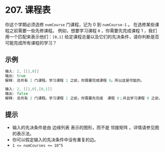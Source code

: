 # 207. 课程表

你这个学期必须选修 `numCourse` 门课程，记为 0 到 `numCourse-1` 。
在选修某些课程之前需要一些先修课程。 例如，想要学习课程 `0` ，你需要先完成课程 1 ，我们用一个匹配来表示他们：`[0,1]`
给定课程总量以及它们的先决条件，请你判断是否可能完成所有课程的学习？

## 示例

```go
输入: 2, [[1,0]]
输出: true
解释: 总共有 2 门课程。学习课程 1 之前，你需要完成课程 0。所以这是可能的。
```

```go
输入: 2, [[1,0],[0,1]]
输出: false
解释: 总共有 2 门课程。学习课程 1 之前，你需要先完成 ​ 课程 0；并且学习课程 0 之前，你还应先完成课程 1。这是不可能的。
```

## 提示

-   输入的先决条件是由 边缘列表 表示的图形，而不是 邻接矩阵 。详情请参见图的表示法。
-   你可以假定输入的先决条件中没有重复的边。
-   `1 <= numCourses <= 10^5`

